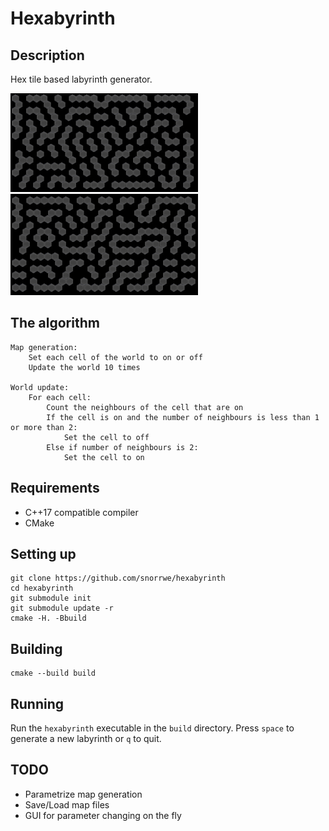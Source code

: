 # Hexabyrinth

## Description

Hex tile based labyrinth generator.

![exmaple0](docs/example0.png)
![exmaple1](docs/example1.png)

## The algorithm

```
Map generation:
    Set each cell of the world to on or off
    Update the world 10 times

World update:
    For each cell:
        Count the neighbours of the cell that are on
        If the cell is on and the number of neighbours is less than 1 or more than 2:
            Set the cell to off
        Else if number of neighbours is 2:
            Set the cell to on
```

## Requirements

- C++17 compatible compiler
- CMake

## Setting up

```
git clone https://github.com/snorrwe/hexabyrinth
cd hexabyrinth
git submodule init
git submodule update -r
cmake -H. -Bbuild
```

## Building

```
cmake --build build
```

## Running

Run the `hexabyrinth` executable in the `build` directory. Press `space` to generate a new labyrinth or `q` to quit.

## TODO

- Parametrize map generation
- Save/Load map files
- GUI for parameter changing on the fly


